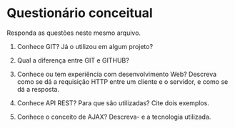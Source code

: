 # Questionário conceitual

Responda as questões neste mesmo arquivo.

1. Conhece GIT? Já o utilizou em algum projeto?

2. Qual a diferença entre GIT e GITHUB?

3. Conhece ou tem experiência com desenvolvimento Web? Descreva como se dá a requisição HTTP entre um cliente e o servidor, e como se dá a resposta.

4. Conhece API REST? Para que são utilizadas? Cite dois exemplos.

5. Conhece o conceito de AJAX? Descreva- e a tecnologia utilizada.
